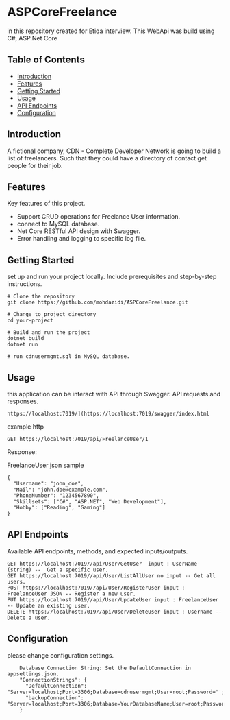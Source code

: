 # ASPCoreFreelance

in this repository created for Etiqa interview. This WebApi was build using C#, ASP.Net Core 


## Table of Contents

- [Introduction](#introduction)
- [Features](#features)
- [Getting Started](#getting-started)
- [Usage](#usage)
- [API Endpoints](#api-endpoints)
- [Configuration](#configuration)


## Introduction

A fictional company, CDN - Complete Developer Network is going to build a list of freelancers.
Such that they could have a directory of contact get people for their job.

## Features

Key features of this project.

- Support CRUD operations for Freelance User information.
- connect to MySQL database.
- Net Core RESTful API design with Swagger.
- Error handling and logging to specific log file.

## Getting Started

set up and run your project locally. Include prerequisites and step-by-step instructions.

```
# Clone the repository
git clone https://github.com/mohdazidi/ASPCoreFreelance.git

# Change to project directory
cd your-project

# Build and run the project
dotnet build
dotnet run

# run cdnusermgmt.sql in MySQL database.

```

## Usage

this application can be interact with API through Swagger.  API requests and responses.
```
https://localhost:7019/](https://localhost:7019/swagger/index.html
```

example http
```
GET https://localhost:7019/api/FreelanceUser/1
```

Response:

FreelanceUser json sample
```
{
  "Username": "john_doe",
  "Mail": "john.doe@example.com",
  "PhoneNumber": "1234567890",
  "Skillsets": ["C#", "ASP.NET", "Web Development"],
  "Hobby": ["Reading", "Gaming"]
}
```

## API Endpoints

Available API endpoints, methods, and expected inputs/outputs.

    GET https://localhost:7019//api/User/GetUser  input : UserName (string) --  Get a specific user.
    GET https://localhost:7019//api/User/ListAllUser no input -- Get all users.
    POST https://localhost:7019//api/User/RegisterUser input : FreelanceUser JSON -- Register a new user.
    PUT https://localhost:7019//api/User/UpdateUser input : FreelanceUser -- Update an existing user.
    DELETE https://localhost:7019//api/User/DeleteUser input : Username -- Delete a user.

## Configuration

please change configuration settings.
```
    Database Connection String: Set the DefaultConnection in appsettings.json.
    "ConnectionStrings": {
      "DefaultConnection": "Server=localhost;Port=3306;Database=cdnusermgmt;User=root;Password='';",
      "backupConnection": "Server=localhost;Port=3306;Database=YourDatabaseName;User=root;Password='';"
    }

  

```
